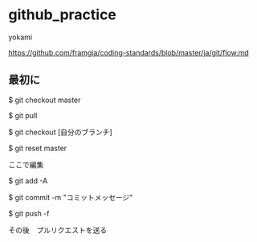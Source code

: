 # github_practice
yokami

https://github.com/framgia/coding-standards/blob/master/ja/git/flow.md

## 最初に

$ git checkout master

$ git pull

$ git checkout [自分のブランチ]

$ git reset master


ここで編集

$ git add -A

$ git commit -m "コミットメッセージ"

$ git push -f


その後　プルリクエストを送る
